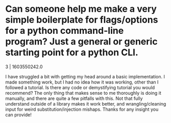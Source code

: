 # Can someone help me make a very simple boilerplate for flags/options for a python command-line program? Just a general or generic starting point for a python CLI.

3 | 1603550242.0

I have struggled a bit with getting my head around a basic implementation.  I made something work, but I had no idea how it was working, other than I followed a tutorial. Is there any code or demystifying tutorial you would recommend?  The only thing that makes sense to me thoroughly is doing it manually, and there are quite a few pitfalls with this. Not that fully understand outside of a library makes it work better, and wrangling/cleaning input for weird substitution/injection mishaps. Thanks for any insight you can provide!